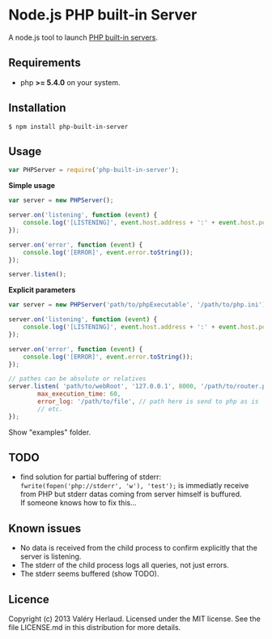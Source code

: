 Node.js PHP built-in Server
===========================

A node.js tool to launch [PHP built-in servers](http://php.net/manual/en/features.commandline.webserver.php).


Requirements
------------

* php **>= 5.4.0** on your system.


Installation
------------

```
$ npm install php-built-in-server
```


Usage
-----

```javascript
var PHPServer = require('php-built-in-server');
```

**Simple usage**

```javascript
var server = new PHPServer();

server.on('listening', function (event) {
	console.log('[LISTENING]', event.host.address + ':' + event.host.port);
});

server.on('error', function (event) {
	console.log('[ERROR]', event.error.toString());
});

server.listen();
```

**Explicit parameters**

```javascript
var server = new PHPServer('path/to/phpExecutable', '/path/to/php.ini');

server.on('listening', function (event) {
	console.log('[LISTENING]', event.host.address + ':' + event.host.port);
});

server.on('error', function (event) {
	console.log('[ERROR]', event.error.toString());
});

// pathes can be absolute or relatives
server.listen( 'path/to/webRoot', '127.0.0.1', 8000, '/path/to/router.php', {
		max_execution_time: 60,
		error_log: '/path/to/file', // path here is send to php as is
		// etc.
});

```

Show "examples" folder.


TODO
----

*	find solution for partial buffering of stderr:<br>
	`fwrite(fopen('php://stderr', 'w'), 'test');` is immediatly receive from PHP but stderr datas coming from server himself is buffured.<br>
	If someone knows how to fix this...


Known issues
------------

*	No data is received from the child process to confirm explicitly that the server is listening.
*	The stderr of the child process logs all queries, not just errors.
*	The stderr seems buffered (show TODO).


Licence
-------

Copyright (c) 2013 Valéry Herlaud. Licensed under the MIT license. See the file LICENSE.md in this distribution for more details.